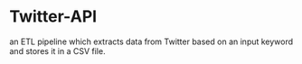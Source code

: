 # Twitter-API
an ETL pipeline which extracts data from Twitter based on an input keyword and stores it in a CSV file.
